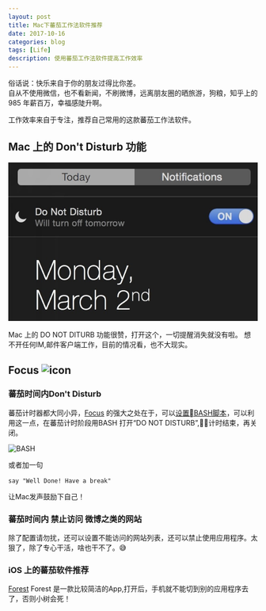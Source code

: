 ```yaml
---
layout: post
title: Mac下蕃茄工作法软件推荐
date: 2017-10-16
categories: blog
tags: [Life]
description: 使用蕃茄工作法软件提高工作效率
---
```


俗话说：快乐来自于你的朋友过得比你差。  
自从不使用微信，也不看新闻，不刷微博，远离朋友圈的晒旅游，狗粮，知乎上的985 年薪百万，幸福感陡升啊。

工作效率来自于专注，推荐自己常用的这款蕃茄工作法软件。


## Mac 上的 Don't Disturb 功能

![mac not disturb](/img/post/006tKfTcgy1fkophdsvrzj30hm0b7gmb.jpg)

Mac 上的 DO NOT DITURB 功能很赞，打开这个，一切提醒消失就没有啦。
想不开任何IM,邮件客户端工作，目前的情况看，也不大现实。 


## Focus ![icon](https://heyfocus.com/assets/img/icon_32x32-one@2x.png)

### 蕃茄时间内Don't Disturb
蕃茄计时器都大同小异，[Focus](https://heyfocus.com/) 的强大之处在于，可以[设置BASH脚本](https://heyfocus.com/docs/features/scripting/)，可以利用这一点，在蕃茄计时阶段用BASH 打开“DO NOT DISTURB”,计时结束，再关闭。

![BASH](https://heyfocus.com/assets/img/focus-screenshot-5.png)

或者加一句
```
say "Well Done! Have a break"
```
让Mac发声鼓励下自己！

### 蕃茄时间内 禁止访问 微博之类的网站
除了配置请勿扰，还可以设置不能访问的网站列表，还可以禁止使用应用程序。太狠了，除了专心干活，啥也干不了。😅


### iOS 上的蕃茄软件推荐

[Forest](https://www.forestapp.cc) Forest 是一款比较简洁的App,打开后，手机就不能切到别的应用程序去了，否则小树会死！